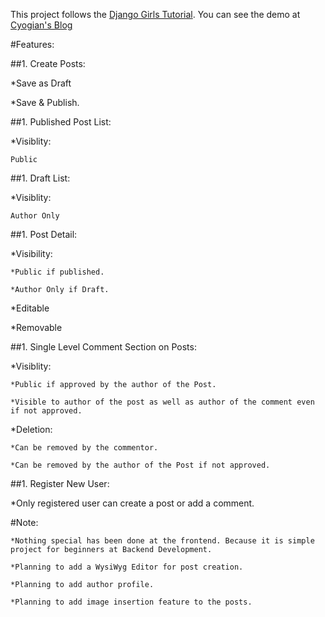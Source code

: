 This project follows the [Django Girls Tutorial](https://tutorial.djangogirls.org/en/).
You can see the demo at [Cyogian's Blog](https://cyogian.pythonanywhere.com/)

#Features:

##1. Create Posts:
  
  *Save as Draft
  
  *Save & Publish.
  
##1. Published Post List:
  
  *Visiblity:  
  
    Public
 
##1. Draft List:
  
  *Visiblity:  
  
    Author Only

##1. Post Detail:
  
  *Visibility: 
  
    *Public if published.
    
    *Author Only if Draft.
    
  *Editable
  
  *Removable

##1. Single Level Comment Section on Posts:

  *Visiblity: 
  
    *Public if approved by the author of the Post.
    
    *Visible to author of the post as well as author of the comment even if not approved.
    
  *Deletion:
  
    *Can be removed by the commentor.
    
    *Can be removed by the author of the Post if not approved.
 
##1. Register New User:

  *Only registered user can create a post or add a comment.
  
#Note: 
 
    *Nothing special has been done at the frontend. Because it is simple project for beginners at Backend Development.

    *Planning to add a WysiWyg Editor for post creation.

    *Planning to add author profile.

    *Planning to add image insertion feature to the posts.

